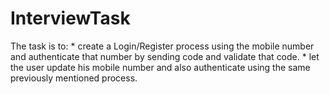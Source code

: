 # InterviewTask
The task is to:
    * create a Login/Register process using the mobile number and authenticate that number by sending code and validate 
    that code.
    * let the user update his mobile number and also authenticate using the same previously mentioned process.
